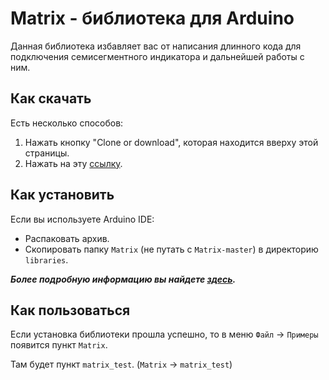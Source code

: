 Matrix - библиотека для Arduino
=====================
Данная библиотека избавляет вас от написания длинного кода для подключения семисегментного индикатора и дальнейшей работы с ним.

Как скачать
-----------------------------------
Есть несколько способов:
1. Нажать кнопку "Clone or download", которая находится вверху этой страницы.
2. Нажать на эту [ссылку](https://github.com/fresh-ter/Matrix/archive/master.zip).

Как установить
-----------------------------------
Если вы используете Arduino IDE:
* Распаковать архив.
* Скопировать папку `Matrix` (не путать с `Matrix-master`) в директорию `libraries`.

***Более подробную информацию вы найдете [здесь](https://lesson.iarduino.ru/page/Installing_libraries).***

Как пользоваться
-----------------------------------
Если установка библиотеки прошла успешно, то в меню `Файл` -> `Примеры` появится пункт `Matrix`.

Там будет пункт `matrix_test`. (`Matrix` -> `matrix_test`)
